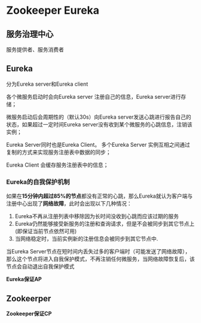 # Zookeeper   Eureka

## 服务治理中心

服务提供者、服务消费者



## Eureka

分为Eureka server和Eureka client

各个微服务启动时会向Eureka server 注册自己的信息，Eureka server进行存储；

微服务启动后会周期性的（默认30s）向Eureka server发送心跳进行报告自己的状态，如果超过一定时间Eureka server没有收到某个微服务的心跳信息，注销该实例；

Eureka Server同时也是Eureka Client。 多个Eureka Server 实例互相之间通过复制的方式来实现服务注册表中数据的同步；

Eureka Client 会缓存服务注册表中的信息；

### Eureka的自我保护机制

如果在**15分钟内超过85%的节点**都没有正常的心跳，那么Eureka就认为客户端与注册中心出现了**网络故障**，此时会出现以下几种情况：

1. Eureka不再从注册列表中移除因为长时间没收到心跳而应该过期的服务
2. Eureka仍然能够接受新服务的注册和查询请求，但是不会被同步到其它节点上(即保证当前节点依然可用)
3. 当网络稳定时，当前实例新的注册信息会被同步到其它节点中.

当Eureka Server节点在短时间内丢失过多的客户端时（可能发送了网络故障），那么这个节点将进入自我保护模式，不再注销任何微服务，当网络故障恢复后，该节点会自动退出自我保护模式



**Eureka保证AP**



## Zookeerper

**Zookeeper保证CP**